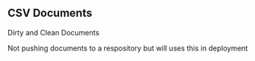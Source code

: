 CSV Documents
------------

Dirty and Clean Documents


Not pushing documents to a respository but
will uses this in deployment
